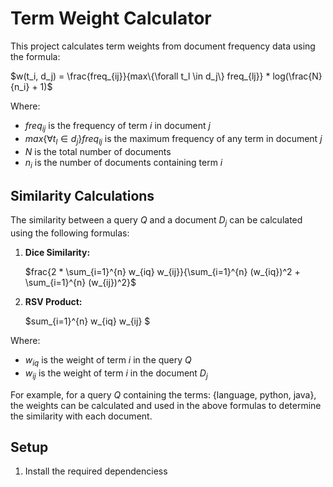 # Term Weight Calculator

This project calculates term weights from document frequency data using the formula:

$w(t_i, d_j) = \frac{freq_{ij}}{max\{\forall t_l \in d_j\} freq_{lj}} * log(\frac{N}{n_i} + 1)$

Where:
- $freq_{ij}$ is the frequency of term $i$ in document $j$
- $max\{\forall t_l \in d_j\} freq_{lj}$ is the maximum frequency of any term in document $j$
- $N$ is the total number of documents
- $n_i$ is the number of documents containing term $i$

## Similarity Calculations

The similarity between a query $Q$ and a document $D_j$ can be calculated using the following formulas:

1. **Dice Similarity:**

   $frac{2 * \sum_{i=1}^{n} w_{iq} w_{ij}}{\sum_{i=1}^{n} (w_{iq})^2 + \sum_{i=1}^{n} (w_{ij})^2}$

2. **RSV Product:**

   $sum_{i=1}^{n} w_{iq} w_{ij} $

Where:
- $w_{iq}$ is the weight of term $i$ in the query $Q$
- $w_{ij}$ is the weight of term $i$ in the document $D_j$

For example, for a query $Q$ containing the terms: {language, python, java}, the weights can be calculated and used in the above formulas to determine the similarity with each document.

## Setup

1. Install the required dependenciess